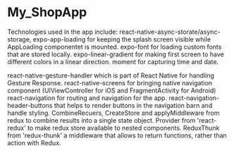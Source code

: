 # My_ShopApp

Technologies used in the app include: 
react-native-async-storate/async-storage,
expo-app-loading for keeping the splash screen visible while AppLoading componentet is mounted. 
expo-font for loading custom fonts that are stored locally. 
expo-linear-gradient for making first screen to have different colors in a linear direction. 
moment for capturing time and date. 

react-native-gesture-handler which is part of React Native for handling Gesture Response. 
react-native-screens for bringing native navigation component (UIViewController for iOS and FragmentActivity for Android)
react-navigation for routing and navigation for the app. 
react-navigation-header-buttons that helps to render buttons in the navigation barn and handle styling. 
CombineRecuers, CreateStore and applyMiddleware from redux to combine results into a single state object. 
Provider from 'react-redux' to make redux store available to nested components. 
ReduxThunk from 'redux-thunk' a middleware that allows to return functions, rather than action with Redux. 
